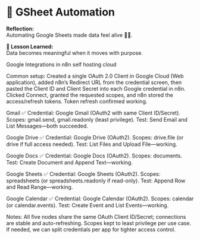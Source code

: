 # 📑 GSheet Automation

**Reflection:**  
Automating Google Sheets made data feel alive 🧾✨.

**💭 Lesson Learned:**  
Data becomes meaningful when it moves with purpose.

Google Integrations in n8n self hosting cloud

Common setup: Created a single OAuth 2.0 Client in Google Cloud (Web application), added n8n’s Redirect URL from the credential screen, then pasted the Client ID and Client Secret into each Google credential in n8n. Clicked Connect, granted the requested scopes, and n8n stored the access/refresh tokens. Token refresh confirmed working.

Gmail ✅
Credential: Google Gmail (OAuth2 with same Client ID/Secret).
Scopes: gmail.send, gmail.readonly (least privilege).
Test: Send Email and List Messages—both succeeded.

Google Drive ✅
Credential: Google Drive (OAuth2).
Scopes: drive.file (or drive if full access needed).
Test: List Files and Upload File—working.

Google Docs ✅
Credential: Google Docs (OAuth2).
Scopes: documents.
Test: Create Document and Append Text—working.

Google Sheets ✅
Credential: Google Sheets (OAuth2).
Scopes: spreadsheets (or spreadsheets.readonly if read-only).
Test: Append Row and Read Range—working.

Google Calendar ✅
Credential: Google Calendar (OAuth2).
Scopes: calendar (or calendar.events).
Test: Create Event and List Events—working.

Notes: All five nodes share the same OAuth Client ID/Secret; connections are stable and auto-refreshing. Scopes kept to least privilege per use case. If needed, we can split credentials per app for tighter access control.
